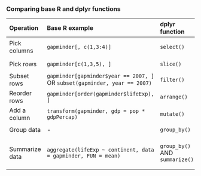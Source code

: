 ### Comparing base R and dplyr functions

|Operation |Base R example | dplyr function | dplyr example  | 
|:---|:---|:---|:---|
| Pick columns | `gapminder[, c(1,3:4)]` | `select()` | `select(gapminder, country, year, lifeExp)`  |
| Pick rows | `gapminder[c(1,3,5), ]` | `slice()` | `slice(gapminder, c(1,3,5))` |
| Subset rows | `gapminder[gapminder$year == 2007, ]` OR `subset(gapminder, year == 2007)` | `filter()` | `filter(gapminder, year == 2007)`  | 
| Reorder rows | `gapminder[order(gapminder$lifeExp), ]`  | `arrange()` | `arrange(gapminder, lifeExp)`  |
| Add a column | `transform(gapminder, gdp = pop * gdpPercap)` | `mutate()` | `mutate(gapminder, gdp = pop * gdpPercap)` |
| Group data | - | `group_by()` | `gapminder %>% group_by(continent)` |
| Summarize data | `aggregate(lifeExp ~ continent, data = gapminder, FUN = mean)` | `group_by()` AND `summarize()` |  `gapminder %>% group_by(continent) %>% summarize(mean_lifeExp = mean(lifeExp))` |
